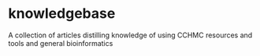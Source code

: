 # knowledgebase
A collection of articles distilling knowledge of using CCHMC resources and tools and general bioinformatics

